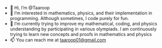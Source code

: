 - 👋 Hi, I’m @Taaroop
- 👀 I’m interested in mathematics, physics, and their implementation in programming. Although sometimes, I code purely for fun.
- 🌱 I’m currently trying to improve my mathematical, coding, and physics understanding by participating in various olympiads. I am continuously trying to learn new concepts and proofs in mathematics and physics
- 📫 You can reach me at taaroop01@gmail.com

<!---
Taaroop/Taaroop is a ✨ special ✨ repository because its `README.md` (this file) appears on your GitHub profile.
You can click the Preview link to take a look at your changes.
--->
